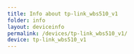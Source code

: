 ```yaml
---
title: Info about tp-link_wbs510_v1
folder: info
layout: deviceinfo
permalink: /devices/tp-link_wbs510_v1/
device: tp-link_wbs510_v1
---
```

